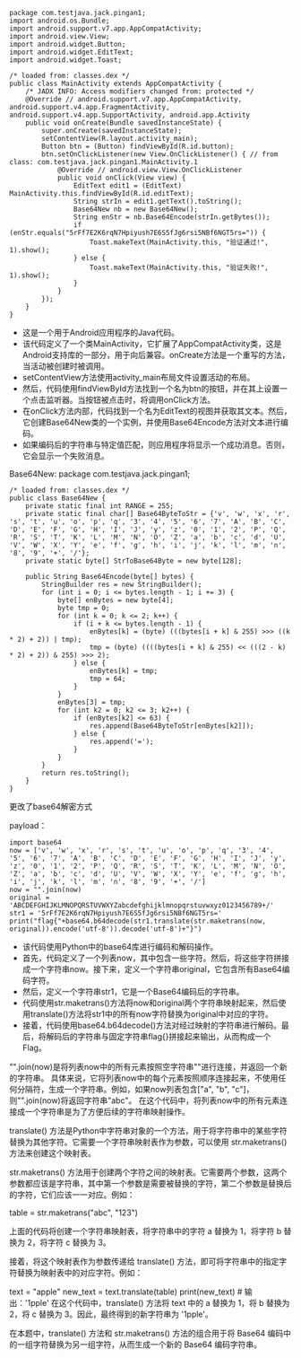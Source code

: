 ~~~
package com.testjava.jack.pingan1;
import android.os.Bundle;
import android.support.v7.app.AppCompatActivity;
import android.view.View;
import android.widget.Button;
import android.widget.EditText;
import android.widget.Toast;

/* loaded from: classes.dex */
public class MainActivity extends AppCompatActivity {
    /* JADX INFO: Access modifiers changed from: protected */
    @Override // android.support.v7.app.AppCompatActivity, android.support.v4.app.FragmentActivity, android.support.v4.app.SupportActivity, android.app.Activity
    public void onCreate(Bundle savedInstanceState) {
        super.onCreate(savedInstanceState);
        setContentView(R.layout.activity_main);
        Button btn = (Button) findViewById(R.id.button);
        btn.setOnClickListener(new View.OnClickListener() { // from class: com.testjava.jack.pingan1.MainActivity.1
            @Override // android.view.View.OnClickListener
            public void onClick(View view) {
                EditText edit1 = (EditText) MainActivity.this.findViewById(R.id.editText);
                String strIn = edit1.getText().toString();
                Base64New nb = new Base64New();
                String enStr = nb.Base64Encode(strIn.getBytes());
                if (enStr.equals("5rFf7E2K6rqN7Hpiyush7E6S5fJg6rsi5NBf6NGT5rs=")) {
                    Toast.makeText(MainActivity.this, "验证通过!", 1).show();
                } else {
                    Toast.makeText(MainActivity.this, "验证失败!", 1).show();
                }
            }
        });
    }
}
~~~

- 这是一个用于Android应用程序的Java代码。
- 该代码定义了一个类MainActivity，它扩展了AppCompatActivity类，这是Android支持库的一部分，用于向后兼容。onCreate方法是一个重写的方法，当活动被创建时被调用。
- setContentView方法使用activity_main布局文件设置活动的布局。
- 然后，代码使用findViewById方法找到一个名为btn的按钮，并在其上设置一个点击监听器。当按钮被点击时，将调用onClick方法。
- 在onClick方法内部，代码找到一个名为EditText的视图并获取其文本。然后，它创建Base64New类的一个实例，并使用Base64Encode方法对文本进行编码。
- 如果编码后的字符串与特定值匹配，则应用程序将显示一个成功消息。否则，它会显示一个失败消息。

Base64New:
package com.testjava.jack.pingan1;
~~~
/* loaded from: classes.dex */
public class Base64New {
    private static final int RANGE = 255;
    private static final char[] Base64ByteToStr = {'v', 'w', 'x', 'r', 's', 't', 'u', 'o', 'p', 'q', '3', '4', '5', '6', '7', 'A', 'B', 'C', 'D', 'E', 'F', 'G', 'H', 'I', 'J', 'y', 'z', '0', '1', '2', 'P', 'Q', 'R', 'S', 'T', 'K', 'L', 'M', 'N', 'O', 'Z', 'a', 'b', 'c', 'd', 'U', 'V', 'W', 'X', 'Y', 'e', 'f', 'g', 'h', 'i', 'j', 'k', 'l', 'm', 'n', '8', '9', '+', '/'};
    private static byte[] StrToBase64Byte = new byte[128];

    public String Base64Encode(byte[] bytes) {
        StringBuilder res = new StringBuilder();
        for (int i = 0; i <= bytes.length - 1; i += 3) {
            byte[] enBytes = new byte[4];
            byte tmp = 0;
            for (int k = 0; k <= 2; k++) {
                if (i + k <= bytes.length - 1) {
                    enBytes[k] = (byte) (((bytes[i + k] & 255) >>> ((k * 2) + 2)) | tmp);
                    tmp = (byte) ((((bytes[i + k] & 255) << (((2 - k) * 2) + 2)) & 255) >>> 2);
                } else {
                    enBytes[k] = tmp;
                    tmp = 64;
                }
            }
            enBytes[3] = tmp;
            for (int k2 = 0; k2 <= 3; k2++) {
                if (enBytes[k2] <= 63) {
                    res.append(Base64ByteToStr[enBytes[k2]]);
                } else {
                    res.append('=');
                }
            }
        }
        return res.toString();
    }
}
~~~
更改了base64解密方式

payload：
~~~
import base64
now = ['v', 'w', 'x', 'r', 's', 't', 'u', 'o', 'p', 'q', '3', '4', '5', '6', '7', 'A', 'B', 'C', 'D', 'E', 'F', 'G', 'H', 'I', 'J', 'y', 'z', '0', '1', '2', 'P', 'Q', 'R', 'S', 'T', 'K', 'L', 'M', 'N', 'O', 'Z', 'a', 'b', 'c', 'd', 'U', 'V', 'W', 'X', 'Y', 'e', 'f', 'g', 'h', 'i', 'j', 'k', 'l', 'm', 'n', '8', '9', '+', '/']
now = "".join(now)
original = 'ABCDEFGHIJKLMNOPQRSTUVWXYZabcdefghijklmnopqrstuvwxyz0123456789+/'
str1 = '5rFf7E2K6rqN7Hpiyush7E6S5fJg6rsi5NBf6NGT5rs='
print("flag{"+base64.b64decode(str1.translate(str.maketrans(now, original)).encode('utf-8')).decode('utf-8')+"}")
~~~

- 该代码使用Python中的base64库进行编码和解码操作。
- 首先，代码定义了一个列表now，其中包含一些字符。然后，将这些字符拼接成一个字符串now。接下来，定义一个字符串original，它包含所有Base64编码字符。
- 然后，定义一个字符串str1，它是一个Base64编码后的字符串。
- 代码使用str.maketrans()方法将now和original两个字符串映射起来，然后使用translate()方法将str1中的所有now字符替换为original中对应的字符。
- 接着，代码使用base64.b64decode()方法对经过映射的字符串进行解码。最后，将解码后的字符串与固定字符串flag{}拼接起来输出，从而构成一个Flag。

"".join(now)是将列表now中的所有元素按照空字符串""进行连接，并返回一个新的字符串。
具体来说，它将列表now中的每个元素按照顺序连接起来，不使用任何分隔符，生成一个字符串。例如，如果now列表包含["a", "b", "c"]，则"".join(now)将返回字符串"abc"。
在这个代码中，将列表now中的所有元素连接成一个字符串是为了方便后续的字符串映射操作。

translate() 方法是Python中字符串对象的一个方法，用于将字符串中的某些字符替换为其他字符。它需要一个字符串映射表作为参数，可以使用 str.maketrans() 方法来创建这个映射表。

str.maketrans() 方法用于创建两个字符之间的映射表。它需要两个参数，这两个参数都应该是字符串，其中第一个参数是需要被替换的字符，第二个参数是替换后的字符，它们应该一一对应。例如：

table = str.maketrans("abc", "123")

上面的代码将创建一个字符串映射表，将字符串中的字符 a 替换为 1，将字符 b 替换为 2，将字符 c 替换为 3。

接着，将这个映射表作为参数传递给 translate() 方法，即可将字符串中的指定字符替换为映射表中的对应字符。例如：

text = "apple"
new_text = text.translate(table)
print(new_text)  # 输出：'1pple'
在这个代码中，translate() 方法将 text 中的 a 替换为 1，将 b 替换为 2，将 c 替换为 3。因此，最终得到的新字符串为 '1pple'。

在本题中，translate() 方法和 str.maketrans() 方法的组合用于将 Base64 编码中的一组字符替换为另一组字符，从而生成一个新的 Base64 编码字符串。
